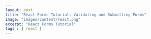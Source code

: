 ```yaml
---
layout: post
title: "React Forms Tutorial: Validating and Submitting Forms"
image: "images/content/react.png"
excerpt: "React Forms Tutorial" 
tags : [ react ]
---
```









